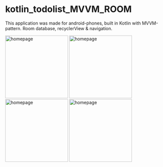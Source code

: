 # kotlin_todolist_MVVM_ROOM

This application was made for android-phones, built in Kotlin with MVVM-pattern. Room database, recyclerView & navigation.

<img src="https://user-images.githubusercontent.com/90385724/193014471-fa803a76-fa49-467c-848d-9e3d3ddd727f.png" alt="homepage" width="200" flex=1/> <img src="https://user-images.githubusercontent.com/90385724/193014469-e46f28c6-2b5d-4500-a3e8-0375861a7130.png" alt="homepage" width="200" flex=1/> <img src="https://user-images.githubusercontent.com/90385724/193014467-17ff38cd-728d-4bc4-88ea-769f69f77790.png" alt="homepage" width="200" flex=1/> <img src="https://user-images.githubusercontent.com/90385724/193014473-64db4c0e-67fa-4c8e-a7c7-82caf05b4f09.png" alt="homepage" width="200" flex=1/>
